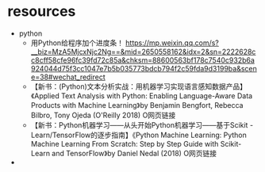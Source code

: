 # resources

* python
  * 用Python给程序加个进度条！ https://mp.weixin.qq.com/s?__biz=MzA5MjcxNjc2Ng==&mid=2650558162&idx=2&sn=2222628cc8cff58cfe96fc39fd72c85a&chksm=88600563bf178c7540c932b6a924044d75f3cc1047e7b5b035773bdcb794f2c59fda9d3199ba&scene=38#wechat_redirect
  * 【新书：(Python)文本分析实战：用机器学习实现语言感知数据产品】《Applied Text Analysis with Python: Enabling Language-Aware Data Products with Machine Learning》by Benjamin Bengfort, Rebecca Bilbro, Tony Ojeda (O'Reilly 2018) O网页链接 ​​​​
  * 【新书：Python机器学习——从头开始Python机器学习——基于Scikit - Learn/TensorFlow的逐步指南】《Python Machine Learning: Python Machine Learning From Scratch: Step by Step Guide with Scikit-Learn and TensorFlow》by Daniel Nedal (2018) O网页链接
* 
